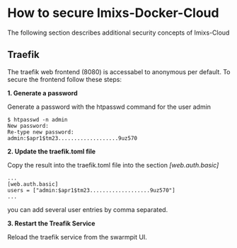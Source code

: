 # How to secure Imixs-Docker-Cloud

The following section describes additional security concepts of Imixs-Cloud

## Traefik

The traefik web frontend (8080) is accessabel to anonymous per default. To secure the frontend follow these steps:

**1. Generate a password**

Generate a password with the htpasswd command for the user admin

	$ htpasswd -n admin
	New password: 
	Re-type new password: 
	admin:$apr1$tm23...................9uz570

**2. Update the traefik.toml file**

Copy the result into the traefik.toml file into the section _[web.auth.basic]_

	...
	[web.auth.basic]
	users = ["admin:$apr1$tm23...................9uz570"]
	...

you can add several user entries by comma separated. 

**3. Restart the Treafik Service**

Reload the traefik service from the swarmpit UI.





